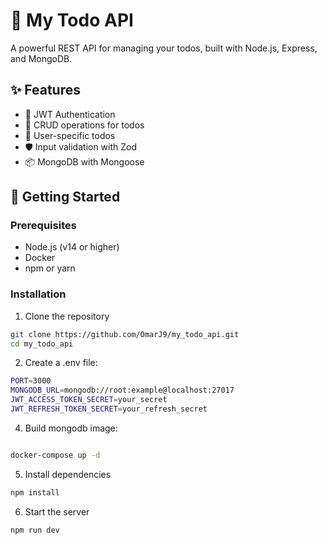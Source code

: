 # 🚀 My Todo API

A powerful REST API for managing your todos, built with Node.js, Express, and MongoDB.

## ✨ Features

- 🔐 JWT Authentication
- 📝 CRUD operations for todos
- 🎯 User-specific todos
- 🛡️ Input validation with Zod
- 📦 MongoDB with Mongoose

## 🚀 Getting Started

### Prerequisites

- Node.js (v14 or higher)
- Docker
- npm or yarn

### Installation

1. Clone the repository

```bash
git clone https://github.com/OmarJ9/my_todo_api.git
cd my_todo_api
```

2. Create a .env file:

```bash
PORT=3000
MONGODB_URL=mongodb://root:example@localhost:27017
JWT_ACCESS_TOKEN_SECRET=your_secret
JWT_REFRESH_TOKEN_SECRET=your_refresh_secret
```

4. Build mongodb image:

```bash

docker-compose up -d

```

5. Install dependencies

```bash
npm install
```

6. Start the server

```bash
npm run dev
```
